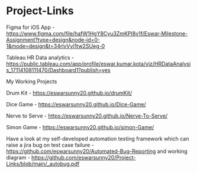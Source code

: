 # Project-Links

Figma for iOS App - https://www.figma.com/file/hafW1HgY8Cyu3ZmKPI8v1f/Eswar-Milestone-Assignment?type=design&node-id=0-1&mode=design&t=34rlvVyI1tw2SUeg-0


Tableau HR Data analytics - https://public.tableau.com/app/profile/eswar.kumar.kota/viz/HRDataAnalysis_17114108111470/Dashboard1?publish=yes



My Working Projects

Drum Kit - https://eswarsunny20.github.io/drumKit/

Dice Game - https://eswarsunny20.github.io/Dice-Game/

Nerve to Serve - https://eswarsunny20.github.io/Nerve-To-Serve/

Simon Game - https://eswarsunny20.github.io/simon-Game/

Have a look at my self-developed automation testing framework which can raise a jira bug on test case failure - https://github.com/eswarsunny20/Automated-Bug-Reporting and working diagram - https://github.com/eswarsunny20/Project-Links/blob/main/_autobug.pdf

